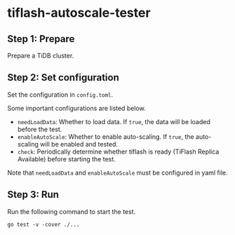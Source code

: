 # tiflash-autoscale-tester

## Step 1: Prepare
Prepare a TiDB cluster.

## Step 2: Set configuration
Set the configuration in `config.toml`.

Some important configurations are listed below.
- `needLoadData`: Whether to load data. If `true`, the data will be loaded before the test.
- `enableAutoScale`: Whether to enable auto-scaling. If `true`, the auto-scaling will be enabled and tested.
- `check`: Periodically determine whether tiflash is ready (TiFlash Replica Available) before starting the test.

Note that `needLoadData` and `enableAutoScale` must be configured in yaml file.

## Step 3: Run
Run the following command to start the test.

```go test -v -cover ./... ```